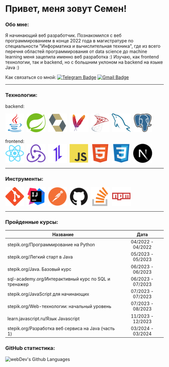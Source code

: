 # Привет, меня зовут Семен!

### Обо мне:

Я начинающий веб разработчик. Познакомился с веб программированием в конце 2022 года в магистратуре по специальности "Информатика и вычислительная техника", где из всего перечня областей программирования от data science до machine learning меня зацепила именно веб разработка :) Изучаю, как frontend технологии, так и backend, но с большним уклоном на backend на языке Java :)

Как связаться со мной: [![Telegram Badge](https://img.shields.io/badge/-roslyakovsemen-blue?style=flat&logo=Telegram&logoColor=white)](https://t.me/icatchme) [![Gmail Badge](https://img.shields.io/badge/-Gmail-red?style=flat&logo=Gmail&logoColor=white)](mailto:roslyakov119@gmail.com)

---

### Технологии:
<span>backend:</span>
<div>
  <img src="https://github.com/devicons/devicon/blob/master/icons/java/java-original.svg" title="java" alt="java" width="60" height="60"/>&nbsp;
  <img src="https://github.com/devicons/devicon/blob/master/icons/spring/spring-original.svg" title="spring" alt="spring" width="60" height="60"/>&nbsp;
  <img src="https://github.com/devicons/devicon/blob/master/icons/hibernate/hibernate-original.svg" title="hibernate" alt="hibernate" width="60" height="60"/>&nbsp;
  <img src="https://github.com/devicons/devicon/blob/master/icons/maven/maven-original.svg" title="maven" alt="maven" width="60" height="60""/>&nbsp;
  <img src="https://github.com/devicons/devicon/blob/master/icons/microsoftsqlserver/microsoftsqlserver-original.svg" title="mssqlserver" alt="mssqlserver" width="60" height="60"/>&nbsp;
  <img src="https://github.com/devicons/devicon/blob/master/icons/mysql/mysql-original.svg" title="mysql" alt="mysql" width="60" height="60"/>&nbsp;
  <img src="https://github.com/devicons/devicon/blob/master/icons/postgresql/postgresql-original.svg" title="postgresql" alt="postgresql" width="60" height="60"/>&nbsp;
</div>

<br>
<span>frontend:</span>
<div>
    <img src="https://github.com/devicons/devicon/blob/master/icons/react/react-original.svg" title="react" alt="react" width="60" height="60"/>&nbsp;
    <img src="https://github.com/devicons/devicon/blob/master/icons/redux/redux-original.svg" title="redux" alt="redux" width="60" height="60"/>&nbsp;
   <img src="https://github.com/devicons/devicon/blob/master/icons/axios/axios-plain.svg" title="axios" alt="axios" width="60" height="60"/>&nbsp;
    <img src="https://github.com/devicons/devicon/blob/master/icons/javascript/javascript-original.svg" title="js" alt="js" width="60" height="60"/>&nbsp;
  <img src="https://github.com/devicons/devicon/blob/master/icons/html5/html5-original.svg" title="html5" alt="html5" width="60" height="60"/>&nbsp;
  <img src="https://github.com/devicons/devicon/blob/master/icons/css3/css3-original.svg" title="css3" alt="css3" width="60" height="60"/>&nbsp;
  <img src="https://github.com/devicons/devicon/blob/master/icons/nextjs/nextjs-original.svg" title="nextjs" alt="nextjs" width="60" height="60"/>&nbsp;
</div>

---

### Инструменты:

<div>
   <img src="https://github.com/devicons/devicon/blob/master/icons/git/git-original.svg" title="git" alt="git" width="60" height="60"/>&nbsp;
    <img src="https://github.com/devicons/devicon/blob/master/icons/intellij/intellij-original.svg" title="intellij" alt="intellij" width="60" height="60"/>&nbsp;
  <img src="https://github.com/devicons/devicon/blob/master/icons/postman/postman-original.svg" title="postman" alt="postman" width="60" height="60"/>&nbsp;
  <img src="https://github.com/devicons/devicon/blob/master/icons/github/github-original.svg" title="github" alt="github" width="60" height="60"/>&nbsp;
    <img src="https://github.com/devicons/devicon/blob/master/icons/stackoverflow/stackoverflow-original.svg" title="stackoverflow" alt="stackoverflow" width="60" height="60"/>&nbsp;
    <img src="https://github.com/devicons/devicon/blob/master/icons/npm/npm-original-wordmark.svg" title="npm" alt="npm" width="60" height="60"/>&nbsp;
<!--     <img src="https://github.com/devicons/devicon/blob/master/icons/docker/docker-plain.svg" title="docker" alt="docker" width="60" height="60"/>&nbsp; -->
</div>

---

### Пройденные курсы:

| Название                                                        | Дата              |
| ----------------------------------------------------------------| :---------------: |
| stepik.org/Программирование на Python                           | 04/2022 - 04/2022 |
| stepik.org/Легкий старт в Java                                  | 05/2023 - 05/2023 |
| stepik.org/Java. Базовый курс                                   | 06/2023 - 06/2023 |
| sql-academy.org/Интерактивный курс по SQL и тренажер            | 06/2023 - 07/2023 |
| stepik.org/JavaScript для начинающих                            | 07/2023 - 07/2023 |
| stepik.org/Web-технологии: начальный уровень                    | 07/2023 - 08/2023 |
| learn.javascript.ru/Язык Javascript                             | 11/2023 - 12/2023 |
| stepik.org/Разработка веб сервиса на Java (часть 1)             | 03/2024 - 03/2024 |


### GitHub статистика:

  <img height="195px" alt="webDev's Github Languages" src="https://github-readme-stats-sigma-five.vercel.app/api/top-langs/?username=catchme24&layout=compact&theme=vision-friendly-dark" />



